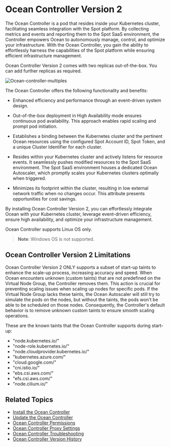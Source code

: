 <meta name=“robots” content=“noindex”>

# Ocean Controller Version 2 

The Ocean Controller is a pod that resides inside your Kubernetes cluster, facilitating seamless integration with the Spot platform. By collecting metrics and events and reporting them to the Spot SaaS environment, the Controller empowers Ocean to autonomously manage, control, and optimize your infrastructure. With the Ocean Controller, you gain the ability to effortlessly harness the capabilities of the Spot platform while ensuring efficient infrastructure management.

Ocean Controller Version 2 comes with two replicas out-of-the-box. You can add further replicas as required. 

![Ocean-controller-multiples](https://github.com/spotinst/help/assets/159915991/42ff4102-589b-40bd-8293-723114ca8718)

The Ocean Controller offers the following functionality and benefits: 

*   Enhanced efficiency and performance through an event-driven system design. 

*   Out-of-the-box deployment in High Availability mode ensures continuous pod availability. This approach enables rapid scaling and prompt pod initiation. 

*   Establishes a binding between the Kubernetes cluster and the pertinent Ocean resources using the configured Spot Account ID, Spot Token, and a unique Cluster Identifier for each cluster. 

*   Resides within your Kubernetes cluster and actively listens for resource events. It seamlessly pushes modified resources to the Spot SaaS environment. The Spot SaaS environment houses a dedicated Ocean Autoscaler, which promptly scales your Kubernetes clusters optimally when triggered. 

*   Minimizes its footprint within the cluster, resulting in low external network traffic when no changes occur. This attribute presents opportunities for cost savings. 

By installing Ocean Controller Version 2, you can effortlessly integrate Ocean with your Kubernetes cluster, leverage event-driven efficiency, ensure high availability, and optimize your infrastructure management. 

Ocean Controller supports Linux OS only. 

>**Note**: Windows OS is not supported.

## Ocean Controller Version 2 Limitations

Ocean Controller Version 2 ONLY supports a subset of start-up taints to enhance the scale-up process, increasing accuracy and speed.
When Ocean encounters unknown (custom taints) that are not predefined on the Virtual Node Group, the Controller removes them. This action is crucial for preventing scaling issues when scaling up nodes for specific pods. If the Virtual Node Group lacks these taints, the Ocean Autoscaler will still try to simulate the pods on the nodes, but without the taints, the pods won't be able to be scheduled on those nodes. Consequently, the Controller's default behavior is to remove unknown custom taints to ensure smooth scaling operations.

These are the known taints that the Ocean Controller supports during start-up:

 * "node.kubernetes.io/"
 * "node-role.kubernetes.io/"
 * "node.cloudprovider.kubernetes.io/"
 * "kubernetes.azure.com/"
 * "cloud.google.com/"
 * "cni.istio.io/"
 * "ebs.csi.aws.com/"
 * "efs.csi.aws.com/"
 * "node.cilium.io/"

## Related Topics

*  [Install the Ocean Controller](https://docs.spot.io/ocean/tutorials/spot-kubernetes-controller/ocean-controller-two-install)
*  [Update the Ocean Controller](https://docs.spot.io/ocean/tutorials/spot-kubernetes-controller/ocean-controller-two-update)
*  [Ocean Controller Permissions](https://docs.spot.io/ocean/tutorials/spot-kubernetes-controller/ocean-controller-two-permissions)
*  [Ocean Controller Proxy Settings](https://docs.spot.io/ocean/tutorials/spot-kubernetes-controller/ocean-controller-two-proxy)
*  [Ocean Controller Troubleshooting](https://docs.spot.io/ocean/tutorials/spot-kubernetes-controller/ocean-controller-two-ts)
*  [Ocean Controller Version History](https://docs.spot.io/ocean/tutorials/spot-kubernetes-controller/controller-version-two-hist)


